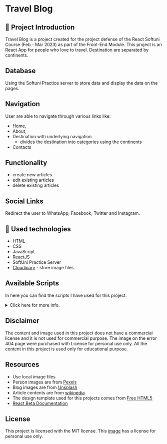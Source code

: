 # Travel Blog

## :art: Project Introduction
Travel Blog is a project created for the project defense of the React Softuni Course (Feb - Mar 2023) as part of the Front-End Module.
This project is an React App for people who love to travel. Destination are separated by continents. 

## Database
Using the Softuni Practice server to store data and display the data on the pages.

## Navigation
User are able to navigate through various links like:
* Home, 
* About, 
* Destination with underlying navigation
    * divides the destination into categories using the continents
* Contacts

## Functionality
* create new articles
* edit existing articles
* delete existing articles

## Social Links
Redirect the user to WhatsApp, Facebook, Twitter and Instagram.

## :hammer: Used technologies
* HTML
* CSS
* JavaScript 
* ReactJS
* SoftUni Practice Server 
* [Cloudinary](https://console.cloudinary.com/) - store image files

## Available Scripts
In here you can find the scripts I have used for this project.

<details>
<summary> 
    Click here for more info. 
 </summary>

### `npx create-react-app travel-blog`
This will create a React Project. You should change `my-app` with your project name.

### `cd travel-blog`
Redirects you to the project directory.

In the project directory, you can run:
### `npm start`
Runs the app in the development mode.\
Open [http://localhost:3000](http://localhost:3000) to view it in your browser.
The page will reload when you make changes.\
You may also see any lint errors in the console.

## Server Available Script

### `cd server` 
Redirects you to the server directory.

###  `node server.js`
Runs starts the server.

</details>

## Disclaimer
The content and image used in this project does not have a commercial license and it is not used for commercial purpose. The image on the error 404 page were purchased with License for personal use only. All the content in this project is used only for educational purpose.

## Resources
* Use local image files
* Person images are from [Pexels](https://www.pexels.com/)
* Blog images are from [Unsplash](https://unsplash.com/)
* Article contents are from [wikipedia](https://en.wikipedia.org/wiki/Main_Page)
* The design template used for this projects comes from [Free HTML5](http://freehtml5.co/)
* [React Beta Documentation](https://beta.reactjs.org/)

## License

This project is licensed with the MIT license. This [image](https://res.cloudinary.com/dnvg6uuxl/image/upload/v1678298265/travel-blog/error_404_wnxcl7_gzg5il.jpg) has a license for personal use only.


